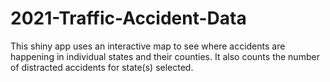 # 2021-Traffic-Accident-Data
This shiny app uses an interactive map to see where accidents are happening in individual states and their counties. It also counts the number of distracted accidents for state(s) selected.
